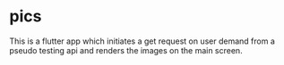 # pics

This is a flutter app which initiates a get request on user demand from a pseudo testing api and renders the images on the main screen.
